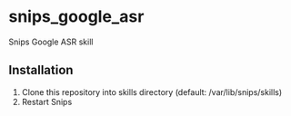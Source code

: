 # snips_google_asr
Snips Google ASR skill

## Installation
1. Clone this repository into skills directory (default: /var/lib/snips/skills)
2. Restart Snips
